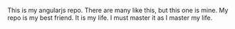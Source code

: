 This is my angularjs repo. There are many like this, but this one is mine.
My repo is my best friend. It is my life. I must master it as I master my life.
